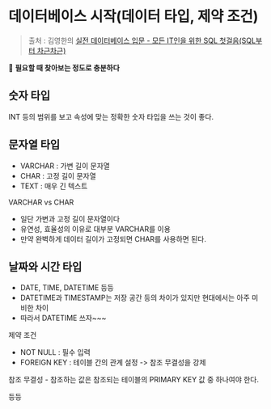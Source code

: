 데이터베이스 시작(데이터 타입, 제약 조건)
==
> 출처 : 김영한의 [실전 데이터베이스 입문 - 모든 IT인을 위한 SQL 첫걸음(SQL부터 차근차근)](https://www.inflearn.com/course/김영한-실전-데이터베이스-입문/dashboard)

:rocket: **필요할 때 찾아보는 정도로 충분하다**

숫자 타입
--
INT 등의 범위를 보고 속성에 맞는 정확한 숫자 타입을 쓰는 것이 좋다.

문자열 타입
--
- VARCHAR : 가변 길이 문자열
- CHAR : 고정 길이 문자열
- TEXT : 매우 긴 텍스트

VARCHAR vs CHAR
- 일단 가변과 고정 길이 문자열이다
- 유연성, 효율성의 이유로 대부분 VARCHAR를 이용
- 만약 완벽하게 데이터 길이가 고정되면 CHAR를 사용하면 된다.

날짜와 시간 타입
--
- DATE, TIME, DATETIME 등등
- DATETIME과 TIMESTAMP는 저장 공간 등의 차이가 있지만 현대에서는 아주 미비한 차이
- 따라서 DATETIME 쓰자~~~

제약 조건
- NOT NULL : 필수 입력
- FOREIGN KEY : 테이블 간의 관계 설정 -> 참조 무결성을 강제

참조 무결성 - 참조하는 값은 참조되는 테이블의 PRIMARY KEY 값 중 하나여야 한다.

등등



